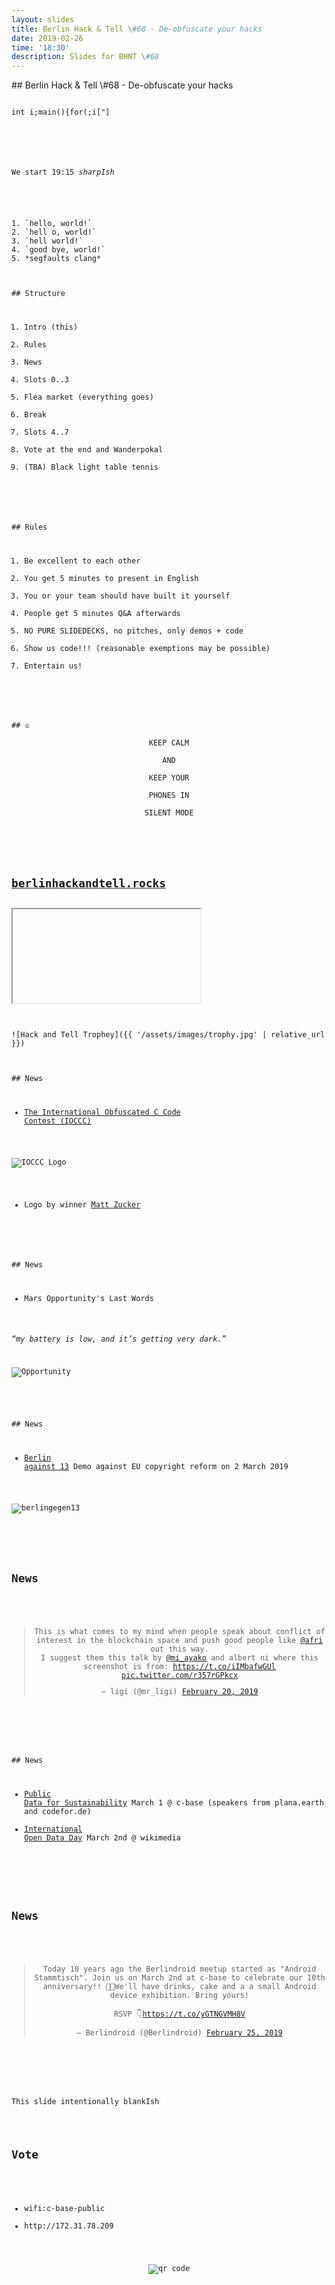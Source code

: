 ```yaml
---
layout: slides
title: Berlin Hack & Tell \#68 - De-obfuscate your hacks
date: 2019-02-26
time: '18:30'
description: Slides for BHNT \#68
---
```


<section data-markdown>
## Berlin Hack & Tell \#68 - De-obfuscate your hacks

<pre><code data-noescpae>
int i;main(){for(;i["]<i;++i){--i;}"];read('-'-'-',i+++"hell\
o, world!\n",'/'/'/'));}read(j,i,p){write(j/p+p,i---j,i/i);}
</code></pre>
<!--- " --->

We start 19:15 *sharpIsh*
</section>

<section data-markdown>
1. `hello, world!`
2. `hell o, world!`
3. `hell world!`
4. `good bye, world!`
5. *segfaults clang*
</section>

<section data-markdown>
## Structure

1. Intro (this)
1. Rules
1. News
1. Slots 0..3
1. Flea market (everything goes)
1. Break
1. Slots 4..7
1. Vote at the end and Wanderpokal
1. (TBA) Black light table tennis
</section>

<section data-markdown>
## Rules

1. Be excellent to each other
1. You get 5 minutes to present in English
1. You or your team should have built it yourself
1. People get 5 minutes Q&A afterwards
1. NO PURE SLIDEDECKS, no pitches, only demos + code
1. Show us code!!! (reasonable exemptions may be possible)
1. Entertain us!
</section>

<section data-markdown>
## &#9812;
<center>
KEEP CALM</br>
AND</br>
KEEP YOUR</br>
PHONES IN</br>
SILENT MODE</br>
</center>
</section>

<section>
<h2><a href="https://berlinhackandtell.rocks/">berlinhackandtell.rocks</a></h2>
<iframe class="stretch" data-src="https://berlinhackandtell.rocks"></iframe>
</section>

<section data-markdown>
![Hack and Tell Trophey]({{ '/assets/images/trophy.jpg' | relative_url }})
</section>

<section data-markdown>
## News

* [The International Obfuscated C Code Contest (IOCCC)](https://www.ioccc.org/)

![IOCCC Logo](https://www.ioccc.org/png/ioccc.png)
* Logo by winner [Matt Zucker](https://www.ioccc.org/2011/zucker/hint.html)

</section>

<section data-markdown>
## News

* Mars Opportunity's Last Words

_“my battery is low, and it’s getting very dark.”_

![Opportunity](https://i0.wp.com/ascienceenthusiast.com/wp-content/uploads/2019/02/8249_MER_ByTheNumbers_infographic_Feb2019.jpg)

</section>

<section data-markdown>
## News

* [Berlin against 13](https://www.ccc.de/en/updates/2019/article13) Demo against EU copyright reform on 2 March 2019

![berlingegen13](https://www.ccc.de/system/uploads/277/original/share-botsbeautiful.jpg)

</section>

<section>
<h2>News</h2>

<center>
<blockquote class="twitter-tweet" data-lang="en"><p lang="en" dir="ltr">This is what comes to my mind when people speak about conflict of interest in the blockchain space and push good people like <a href="https://twitter.com/Afri?ref_src=twsrc%5Etfw">@afri</a> out this way.<br>I suggest them this talk by <a href="https://twitter.com/mi_ayako?ref_src=twsrc%5Etfw">@mi_ayako</a> and albert ni where this screenshot is from: <a href="https://t.co/iIMbafwGUl">https://t.co/iIMbafwGUl</a> <a href="https://t.co/r357rGPkcx">pic.twitter.com/r357rGPkcx</a></p>&mdash; ligi (@mr_ligi) <a href="https://twitter.com/mr_ligi/status/1098132820130783232?ref_src=twsrc%5Etfw">February 20, 2019</a></blockquote>
<script async src="https://platform.twitter.com/widgets.js" charset="utf-8"></script>
</center>
</section>

<section data-markdown>
## News

* [Public Data for Sustainability](https://greenbuzzberlin.de/event/public-data-for-sustainability/) March 1 @ c-base (speakers from plana.earth and codefor.de)
* [International Open Data Day](https://www.meetup.com/OK-Lab-Berlin/events/258270849/) March 2nd @ wikimedia


</section>


<section>
<h2>News</h2>

<center>
<blockquote class="twitter-tweet" data-lang="en"><p lang="en" dir="ltr">Today 10 years ago the Berlindroid meetup started as &quot;Android Stammtisch&quot;. Join us on March 2nd at c-base to celebrate our 10th anniversary!! 🥳🎉We&#39;ll have drinks, cake and a a small Android device exhibition. Bring yours!<br> <br>RSVP 👇<a href="https://t.co/yGTNGVMH8V">https://t.co/yGTNGVMH8V</a></p>&mdash; Berlindroid (@Berlindroid) <a href="https://twitter.com/Berlindroid/status/1100002469776510978?ref_src=twsrc%5Etfw">February 25, 2019</a></blockquote>
<script async src="https://platform.twitter.com/widgets.js" charset="utf-8"></script>
</center>
</section>


<section data-markdown>
This slide intentionally blankIsh
</section>

<section>
<h2>Vote</h2>

<ul>
<li>wifi:c-base-public</li>
<li>http://172.31.78.209</li>
</ul>
<center>
<img src="http://api.qrserver.com/v1/create-qr-code/?color=000000&amp;bgcolor=FFFFFF&amp;data=http%3A%2F%2F172.31.78.209&amp;qzone=1&amp;margin=0&amp;size=400x400&amp;ecc=L" alt="qr code" />
</center>
</section>
